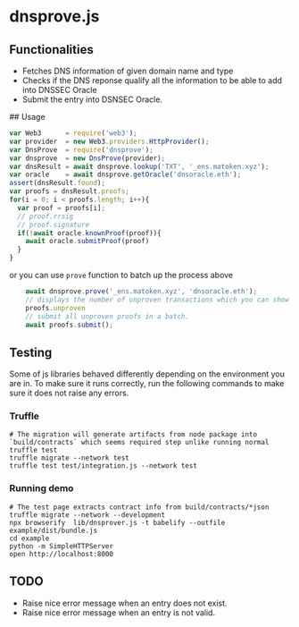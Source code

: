# dnsprove.js 

## Functionalities

- Fetches DNS information of given domain name and type
- Checks if the DNS reponse qualify all the information to be able to add into DNSSEC Oracle
- Submit the entry into DSNSEC Oracle.

## Usage

```js
var Web3      = require('web3');
var provider  = new Web3.providers.HttpProvider();
var DnsProve  = require('dnsprove');
var dnsprove  = new DnsProve(provider);
var dnsResult = await dnsprove.lookup('TXT', '_ens.matoken.xyz');
var oracle    = await dnsprove.getOracle('dnsoracle.eth');
assert(dnsResult.found);
var proofs = dnsResult.proofs;
for(i = 0; i < proofs.length; i++){
  var proof = proofs[i];
  // proof.rrsig
  // proof.signature
  if(!await oracle.knownProof(proof)){
    await oracle.submitProof(proof)
  }
}
```

or you can use `prove` function to batch up the process above

```js
    await dnsprove.prove('_ens.matoken.xyz', 'dnsoracle.eth');
    // displays the number of unproven transactions which you can show to end users.
    proofs.unproven
    // submit all unproven proofs in a batch.
    await proofs.submit();
```

## Testing

Some of js libraries behaved differently depending on the environment you are in. To make sure it runs correctly, run the following commands to make sure it does not raise any errors.

### Truffle

```
# The migration will generate artifacts from node package into `build/contracts` which seems required step unlike running normal truffle test
truffle migrate --network test
truffle test test/integration.js --network test
```

### Running demo

```
# The test page extracts contract info from build/contracts/*json 
truffle migrate --network --development
npx browserify  lib/dnsprover.js -t babelify --outfile example/dist/bundle.js 
cd example
python -m SimpleHTTPServer 
open http://localhost:8000
```


## TODO

- Raise nice error message when an entry does not exist.
- Raise nice error message when an entry is not valid.
